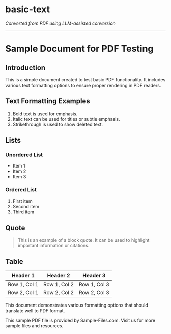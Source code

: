# basic-text

*Converted from PDF using LLM-assisted conversion*

---

# Sample Document for PDF Testing

## Introduction

This is a simple document created to test basic PDF functionality. It includes various text formatting options to ensure proper rendering in PDF readers.

## Text Formatting Examples

1. Bold text is used for emphasis.
2. Italic text can be used for titles or subtle emphasis.
3. Strikethrough is used to show deleted text.

## Lists

### Unordered List
- Item 1
- Item 2
- Item 3

### Ordered List
1. First item
2. Second item
3. Third item

## Quote

> This is an example of a block quote. It can be used to highlight important information or citations.

## Table

| Header 1 | Header 2 | Header 3 |
|----------|----------|----------|
| Row 1, Col 1 | Row 1, Col 2 | Row 1, Col 3 |
| Row 2, Col 1 | Row 2, Col 2 | Row 2, Col 3 |

This document demonstrates various formatting options that should translate well to PDF format.

This sample PDF file is provided by Sample-Files.com. Visit us for more sample files and resources.